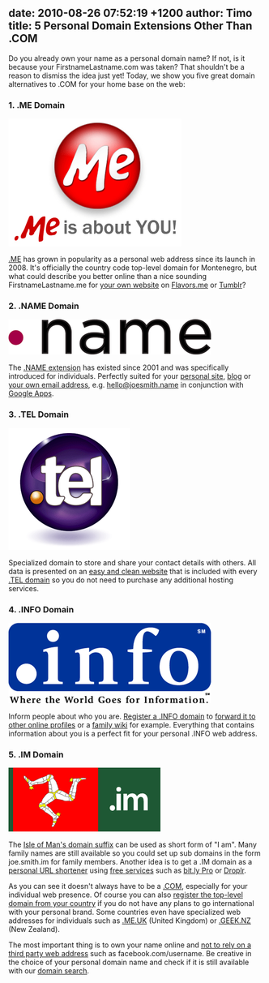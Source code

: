 date: 2010-08-26 07:52:19 +1200
author: Timo
title: 5 Personal Domain Extensions Other Than .COM
----

Do you already own your name as a personal domain name? If not, is it because your FirstnameLastname.com was taken? That shouldn't be a reason to dismiss the idea just yet! Today, we show you five great domain alternatives to .COM for your home base on the web:

### 1. .ME Domain

[![.me logo](/media/2010-08-26-logo-dot-me-domain.png)](https://iwantmyname.com/domains/me-montenegrean-domain-name-registration-for-montenegro)

[.ME](https://iwantmyname.com/domains/me-montenegrean-domain-name-registration-for-montenegro) has grown in popularity as a personal web address since its launch in 2008. It's officially the country code top-level domain for Montenegro, but what could describe you better online than a nice sounding FirstnameLastname.me for [your own website](https://iwantmyname.com/services/website-builder) on [Flavors.me](https://iwantmyname.com/services/personal-profile/customize-flavors.me-website-with-your-own-domain) or [Tumblr](https://iwantmyname.com/features/applications/custom-domain-apps/blogs/tumblr-tumblelog-easy-blog-with-own-url)?

### 2. .NAME Domain

[![.name logo](/media/2010-08-26-logo-dot-name-domain.png)](https://iwantmyname.com/domains/name-domain-name-registration-for-names)

The [.NAME extension](https://iwantmyname.com/domains/name-domain-name-registration-for-names) has existed since 2001 and was specifically introduced for individuals. Perfectly suited for your [personal site](https://iwantmyname.com/services/personal-profile), [blog](https://iwantmyname.com/services/blog-hosting) or [your own email address](https://iwantmyname.com/services/email-hosting), e.g. hello@joesmith.name in conjunction with [Google Apps](https://iwantmyname.com/features/applications/google-apps-for-your-domain).

### 3. .TEL Domain

[![.tel logo](/media/2010-08-26-logo-dot-tel-domain.png)](https://iwantmyname.com/domains/tel-domain-name-registration-for-communication)

Specialized domain to store and share your contact details with others. All data is presented on an [easy and clean website](https://iwantmyname.com/blog/2010/03/your-tel-website-has-a-shiny-new-design.html) that is included with every [.TEL domain](https://iwantmyname.com/domains/tel-domain-name-registration-for-communication) so you do not need to purchase any additional hosting services.

### 4. .INFO Domain

[![.info logo](/media/2010-08-26-logo-dot-info-domain.png)](https://iwantmyname.com/domains/info-domain-name-registration-for-information)

Inform people about who you are. [Register a .INFO domain](https://iwantmyname.com/domains/info-domain-name-registration-for-information) to [forward it to other online profiles](https://iwantmyname.com/blog/2010/04/10-most-popular-services-to-forward-your-domain-url-to.html) or a [family wiki](https://iwantmyname.com/services/wiki-hosting) for example. Everything that contains information about you is a perfect fit for your personal .INFO web address.

### 5. .IM Domain

[![.im logo](/media/2010-08-26-logo-dot-im-domain.png)](https://iwantmyname.com/domains/im-domain-name-registration-for-isle-of-man)

The [Isle of Man's domain suffix](https://iwantmyname.com/domains/im-domain-name-registration-for-isle-of-man) can be used as short form of "I am". Many family names are still available so you could set up sub domains in the form joe.smith.im for family members. Another idea is to get a .IM domain as a [personal URL shortener](https://iwantmyname.com/services/url-shortener) using [free services](https://iwantmyname.com/services/free-hosting) such as [bit.ly Pro](https://iwantmyname.com/services/url-shortener/bit.ly-pro-custom-domain-short-url-forwarding-service) or [Droplr](https://iwantmyname.com/services/url-shortener/customize-droplr-with-your-own-domain).

As you can see it doesn't always have to be a [.COM](https://iwantmyname.com/domains/com-domain-name-registration-for-commercial), especially for your individual web presence. Of course you can also [register the top-level domain from your country](https://iwantmyname.com/domains/domain-name-registration-list-of-extensions) if you do not have any plans to go international with your personal brand. Some countries even have specialized web addresses for individuals such as [.ME.UK](https://iwantmyname.com/domains/me.uk-domain-name-registration-for-united-kingdom) (United Kingdom) or [.GEEK.NZ](https://iwantmyname.com/geek.nz-domain-name-registration-for-new-zealand) (New Zealand).

The most important thing is to own your name online and [not to rely on a third party web address](https://iwantmyname.com/blog/2010/02/your-usernames-do-not-belong-to-you.html) such as facebook.com/username. Be creative in the choice of your personal domain name and check if it is still available with our [domain search](https://iwantmyname.com).
